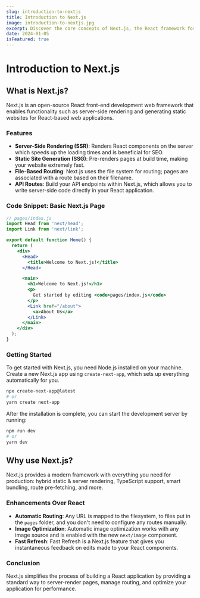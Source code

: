 ```yaml
---
slug: introduction-to-nextjs
title: Introduction to Next.js
image: introduction-to-nextjs.jpg
excerpt: Discover the core concepts of Next.js, the React framework for production-ready applications, and understand why it stands out.
date: 2024-01-05
isFeatured: true
---
```


# Introduction to Next.js

## What is Next.js?

Next.js is an open-source React front-end development web framework that enables functionality such as server-side rendering and generating static websites for React-based web applications.

### Features

- **Server-Side Rendering (SSR)**: Renders React components on the server which speeds up the loading times and is beneficial for SEO.
- **Static Site Generation (SSG)**: Pre-renders pages at build time, making your website extremely fast.
- **File-Based Routing**: Next.js uses the file system for routing; pages are associated with a route based on their filename.
- **API Routes**: Build your API endpoints within Next.js, which allows you to write server-side code directly in your React application.

### Code Snippet: Basic Next.js Page

```jsx
// pages/index.js
import Head from 'next/head';
import Link from 'next/link';

export default function Home() {
  return (
    <div>
      <Head>
        <title>Welcome to Next.js!</title>
      </Head>

      <main>
        <h1>Welcome to Next.js!</h1>
        <p>
          Get started by editing <code>pages/index.js</code>
        </p>
        <Link href="/about">
          <a>About Us</a>
        </Link>
      </main>
    </div>
  );
}
```

### Getting Started

To get started with Next.js, you need Node.js installed on your machine. Create a new Next.js app using `create-next-app`, which sets up everything automatically for you.

```bash
npx create-next-app@latest
# or
yarn create next-app
```

After the installation is complete, you can start the development server by running:

```bash
npm run dev
# or
yarn dev
```

## Why use Next.js?

Next.js provides a modern framework with everything you need for production: hybrid static & server rendering, TypeScript support, smart bundling, route pre-fetching, and more.

### Enhancements Over React

- **Automatic Routing**: Any URL is mapped to the filesystem, to files put in the `pages` folder, and you don't need to configure any routes manually.
- **Image Optimization**: Automatic image optimization works with any image source and is enabled with the new `next/image` component.
- **Fast Refresh**: Fast Refresh is a Next.js feature that gives you instantaneous feedback on edits made to your React components.

### Conclusion

Next.js simplifies the process of building a React application by providing a standard way to server-render pages, manage routing, and optimize your application for performance.
